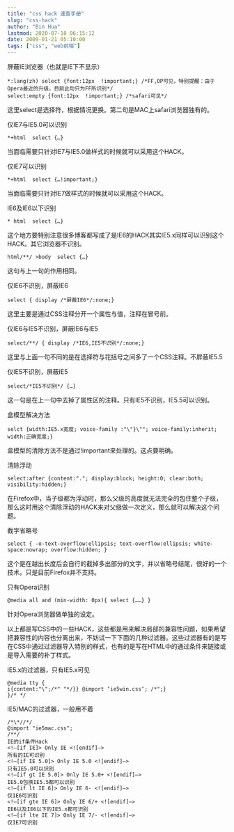 ```yaml
---
title: "css hack 速查手册"
slug: "css-hack"
author: "Bin Hua"
lastmod: 2020-07-18 06:15:12
date: 2009-01-21 05:10:00
tags: ["css", "web前端"]
---
```


屏蔽IE浏览器（也就是IE下不显示）

```
*:lang(zh) select {font:12px  !important;} /*FF,OP可见，特别提醒：由于Opera最近的升级，目前此句只为FF所识别*/
select:empty {font:12px  !important;} /*safari可见*/
```

这里select是选择符，根据情况更换。第二句是MAC上safari浏览器独有的。

仅IE7与IE5.0可以识别

```
*+html  select {…}
```

当面临需要只针对IE7与IE5.0做样式的时候就可以采用这个HACK。

仅IE7可以识别

```
*+html  select {…!important;}
```

当面临需要只针对IE7做样式的时候就可以采用这个HACK。

IE6及IE6以下识别

```
* html  select {…}
```

这个地方要特别注意很多博客都写成了是IE6的HACK其实IE5.x同样可以识别这个HACK。其它浏览器不识别。

```
html/**/ >body  select {…}
```

这句与上一句的作用相同。

仅IE6不识别，屏蔽IE6

```
select { display /*屏蔽IE6*/:none;}
```

这里主要是通过CSS注释分开一个属性与值，注释在冒号前。

仅IE6与IE5不识别，屏蔽IE6与IE5

```
select/**/ { display /*IE6,IE5不识别*/:none;}
```

这里与上面一句不同的是在选择符与花括号之间多了一个CSS注释。不屏蔽IE5.5

仅IE5不识别，屏蔽IE5

```
select/*IE5不识别*/ {…}
```

这一句是在上一句中去掉了属性区的注释。只有IE5不识别，IE5.5可以识别。

盒模型解决方法

```
selct {width:IE5.x宽度; voice-family :"\"}\""; voice-family:inherit; width:正确宽度;}
```

盒模型的清除方法不是通过!important来处理的。这点要明确。

清除浮动

```
select:after {content:"."; display:block; height:0; clear:both; visibility:hidden;}
```

在Firefox中，当子级都为浮动时，那么父级的高度就无法完全的包住整个子级，那么这时用这个清除浮动的HACK来对父级做一次定义，那么就可以解决这个问题。

截字省略号

```
select { -o-text-overflow:ellipsis; text-overflow:ellipsis; white-space:nowrap; overflow:hidden; }
```

这个是在越出长度后会自行的截掉多出部分的文字，并以省略号结尾，很好的一个技术。只是目前Firefox并不支持。

只有Opera识别

```
@media all and (min-width: 0px){ select {……} }
```

针对Opera浏览器做单独的设定。

以上都是写CSS中的一些HACK，这些都是用来解决局部的兼容性问题，如果希望把兼容性的内容也分离出来，不妨试一下下面的几种过滤器。这些过滤器有的是写在CSS中通过过滤器导入特别的样式，也有的是写在HTML中的通过条件来链接或是导入需要的补丁样式。

IE5.x的过滤器，只有IE5.x可见

```
@media tty {
i{content:"\";/*" "*/}} @import ‘ie5win.css‘; /*";}
}/* */
```

IE5/MAC的过滤器，一般用不着

```
/*\*//*/
@import "ie5mac.css";
/**/
IE的if条件Hack
<!–[if IE]> Only IE <![endif]–>
所有的IE可识别
<!–[if IE 5.0]> Only IE 5.0 <![endif]–>
只有IE5.0可以识别
<!–[if gt IE 5.0]> Only IE 5.0+ <![endif]–>
IE5.0包换IE5.5都可以识别
<!–[if lt IE 6]> Only IE 6- <![endif]–>
仅IE6可识别
<!–[if gte IE 6]> Only IE 6/+ <![endif]–>
IE6以及IE6以下的IE5.x都可识别
<!–[if lte IE 7]> Only IE 7/- <![endif]–>
仅IE7可识别
```